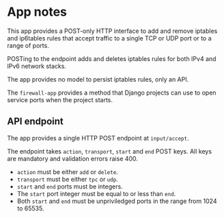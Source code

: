 # App notes

This app provides
a POST-only HTTP interface
to add and remove iptables and ip6tables rules
that accept traffic to a single TCP or UDP port
or to a range of ports.

POSTing to the endpoint
adds and deletes iptables rules
for both IPv4 and IPv6 network stacks.

The app provides no model
to persist iptables rules,
only an API.

The `firewall-app` provides a method
that Django projects can use
to open service ports when the project starts.


## API endpoint

The app provides a single HTTP POST endpoint
at `input/accept`.

The endpoint takes
`action`, `transport`, `start` and `end` POST keys.
All keys are mandatory and validation errors raise 400.

- `action` must be either `add` or `delete`.
- `transport` must be either `tpc` or `udp`.
- `start` and `end` ports must be integers.
- The `start` port integer must be equal to or less than `end`.
- Both `start` and `end` must be unpriviledged ports
  in the range from 1024 to 65535.
